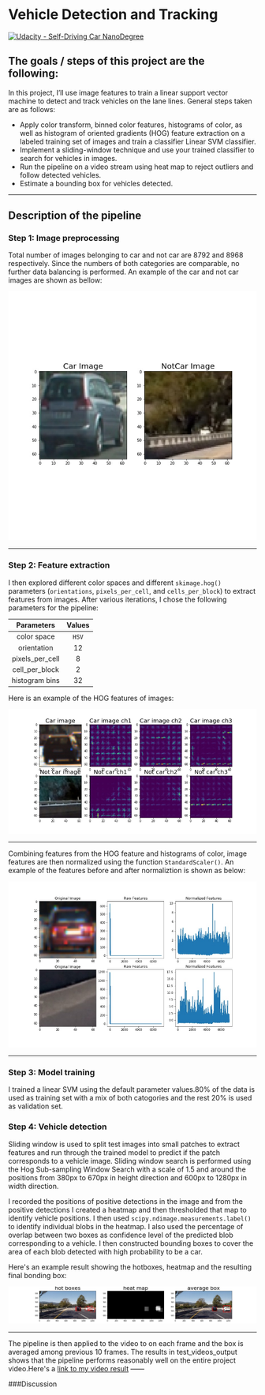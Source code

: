 # Vehicle Detection and Tracking

[![Udacity - Self-Driving Car NanoDegree](https://s3.amazonaws.com/udacity-sdc/github/shield-carnd.svg)](http://www.udacity.com/drive)

## The goals / steps of this project are the following:
In this project, I’ll use image features to train a linear support vector machine to detect and track vehicles on the lane lines. General steps taken are as follows:

* Apply color transform, binned color features, histograms of color, as well as histogram of oriented gradients (HOG) feature extraction on a labeled training set of images and train a classifier Linear SVM classifier.
* Implement a sliding-window technique and use your trained classifier to search for vehicles in images.
* Run the pipeline on a video stream using heat map to reject outliers and follow detected vehicles.
* Estimate a bounding box for vehicles detected.

---
## Description of the pipeline

### Step 1: Image preprocessing
Total number of images belonging to car and not car are 8792 and 8968 respectively. Since the numbers of both categories are comparable, no further data balancing is performed. An example of the car and not car images are shown as bellow:

<img src="output_images/example.jpg"/>

---

### Step 2: Feature extraction

I then explored different color spaces and different `skimage.hog()` parameters (`orientations`, `pixels_per_cell`, and `cells_per_block`) to extract features from images. After various iterations, I chose the following parameters for the pipeline:

| Parameters        | Values   | 
|:-------------:|:-------------:| 
| color space     | `HSV`       | 
| orientation     | 12      	|
| pixels_per_cell     | 8      |
| cell_per_block     | 2        |
| histogram bins     | 32        |

Here is an example of the HOG features of images:

<img src="output_images/example_hog_feature.jpg"/>

---
Combining features from the HOG feature and histograms of color, image features are then normalized using the function `StandardScaler()`. An example of the features before and after normaliztion is shown as below:

<img src="output_images/example_normalized_feature.jpg"/>

---

### Step 3: Model training

I trained a linear SVM using the default parameter values.80% of the data is used as training set with a mix of both catogories and the rest 20% is used as validation set.

### Step 4: Vehicle detection

Sliding window is used to split test images into small patches to extract features and run through the trained model to predict if the patch corresponds to a vehicle image. Sliding window search is performed using the Hog Sub-sampling Window Search with a scale of 1.5 and around the positions from 380px to 670px in height direction and 600px to 1280px in width direction. 

I recorded the positions of positive detections in the image and from the positive detections I created a heatmap and then thresholded that map to identify vehicle positions. I then used `scipy.ndimage.measurements.label()` to identify individual blobs in the heatmap.  I also used the percentage of overlap between two boxes as confidence level of the predicted blob corresponding to a vehicle. I then constructed bounding boxes to cover the area of each blob detected with high probability to be a car.  
  
Here's an example result showing the hotboxes, heatmap and the resulting final bonding box:

<img src="output_images/example_boxes.jpg"/>

---

The pipeline is then applied to the video to on each frame and the box is averaged among previous 10 frames. The results in test_videos_output shows that the pipeline performs reasonably well on the entire project video.Here's a [link to my video result]((./project_video.mp4))
——

###Discussion


  

